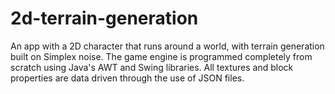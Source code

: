 # 2d-terrain-generation

An app with a 2D character that runs around a world, with terrain generation built on Simplex noise. The game engine is programmed completely from scratch using Java's AWT and Swing libraries. All textures and block properties are data driven through the use of JSON files.
